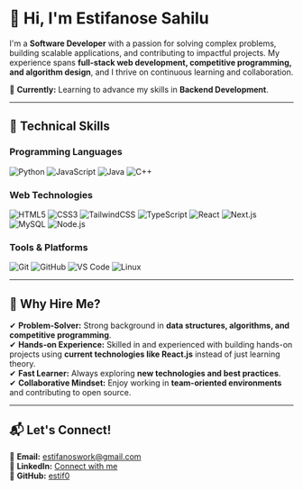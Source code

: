 # 👋 Hi, I'm Estifanose Sahilu

I'm a **Software Developer** with a passion for solving complex problems, building scalable applications, and contributing to impactful projects. My experience spans **full-stack web development, competitive programming, and algorithm design**, and I thrive on continuous learning and collaboration.

🔹 **Currently:** Learning to advance my skills in **Backend Development**.

---

## 🚀 Technical Skills

### **Programming Languages**

![Python](https://img.shields.io/badge/Python-3776AB?style=for-the-badge&logo=python&logoColor=white) ![JavaScript](https://img.shields.io/badge/JavaScript-F7DF1E?style=for-the-badge&logo=javascript&logoColor=black) ![Java](https://img.shields.io/badge/Java-007396?style=for-the-badge&logo=java&logoColor=white) ![C++](https://img.shields.io/badge/C++-00599C?style=for-the-badge&logo=cplusplus&logoColor=white)

### **Web Technologies**

![HTML5](https://img.shields.io/badge/HTML5-E34F26?style=for-the-badge&logo=html5&logoColor=white) ![CSS3](https://img.shields.io/badge/CSS3-1572B6?style=for-the-badge&logo=css3&logoColor=white) ![TailwindCSS](https://img.shields.io/badge/Tailwind_CSS-06B6D4?style=for-the-badge&logo=tailwind-css&logoColor=white) ![TypeScript](https://img.shields.io/badge/TypeScript-3178C6?style=for-the-badge&logo=typescript&logoColor=white) ![React](https://img.shields.io/badge/React-61DAFB?style=for-the-badge&logo=react&logoColor=black) ![Next.js](https://img.shields.io/badge/Next.js-000000?style=for-the-badge&logo=next.js&logoColor=white) ![MySQL](https://img.shields.io/badge/MySQL-4479A1?style=for-the-badge&logo=mysql&logoColor=white) ![Node.js](https://img.shields.io/badge/Node.js-339933?style=for-the-badge&logo=node.js&logoColor=white)

### **Tools & Platforms**

![Git](https://img.shields.io/badge/Git-F05032?style=for-the-badge&logo=git&logoColor=white) ![GitHub](https://img.shields.io/badge/GitHub-181717?style=for-the-badge&logo=github&logoColor=white) ![VS Code](https://img.shields.io/badge/VS_Code-007ACC?style=for-the-badge&logo=visual-studio-code&logoColor=white) ![Linux](https://img.shields.io/badge/Linux-FCC624?style=for-the-badge&logo=linux&logoColor=black)

---

## 🎯 Why Hire Me?

✔ **Problem-Solver:** Strong background in **data structures, algorithms, and competitive programming**.  
✔ **Hands-on Experience:** Skilled in and experienced with building hands-on projects using **current technologies like React.js** instead of just learning theory.  
✔ **Fast Learner:** Always exploring **new technologies and best practices**.  
✔ **Collaborative Mindset:** Enjoy working in **team-oriented environments** and contributing to open source.

---

## 📬 Let's Connect!

📧 **Email:** [estifanoswork@gmail.com](mailto:estifanoswork@gmail.com)  
💼 **LinkedIn:** [Connect with me](https://linkedin.com/in/estif0)  
🐙 **GitHub:** [estif0](https://github.com/estif0)
